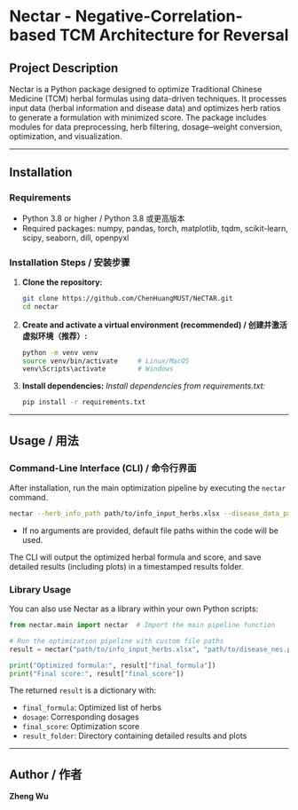 # Nectar - Negative-Correlation-based TCM Architecture for Reversal

## Project Description

Nectar is a Python package designed to optimize Traditional Chinese Medicine (TCM) herbal formulas using data-driven techniques. It processes input data (herbal information and disease data) and optimizes herb ratios to generate a formulation with minimized score. The package includes modules for data preprocessing, herb filtering, dosage–weight conversion, optimization, and visualization.

---

## Installation

### Requirements
- Python 3.8 or higher / Python 3.8 或更高版本  
- Required packages: numpy, pandas, torch, matplotlib, tqdm, scikit-learn, scipy, seaborn, dill, openpyxl  

### Installation Steps / 安装步骤

1. **Clone the repository:**
   ```bash
   git clone https://github.com/ChenHuangMUST/NeCTAR.git
   cd nectar
   ```

2. **Create and activate a virtual environment (recommended) / 创建并激活虚拟环境（推荐）:**
   ```bash
   python -m venv venv
   source venv/bin/activate     # Linux/MacOS
   venv\Scripts\activate        # Windows
   ```

3. **Install dependencies:**
   *Install dependencies from requirements.txt:*
   ```bash
   pip install -r requirements.txt
   ```

---

## Usage / 用法

### Command-Line Interface (CLI) / 命令行界面

After installation, run the main optimization pipeline by executing the `nectar` command.  

```bash
nectar --herb_info_path path/to/info_input_herbs.xlsx --disease_data_path path/to/disease_nes.pkl
```

- If no arguments are provided, default file paths within the code will be used.  

The CLI will output the optimized herbal formula and score, and save detailed results (including plots) in a timestamped results folder.  

### Library Usage

You can also use Nectar as a library within your own Python scripts:

```python
from nectar.main import nectar  # Import the main pipeline function

# Run the optimization pipeline with custom file paths
result = nectar("path/to/info_input_herbs.xlsx", "path/to/disease_nes.pkl")

print("Optimized formula:", result["final_formula"])
print("Final score:", result["final_score"])
```

The returned `result` is a dictionary with:
- `final_formula`: Optimized list of herbs  
- `dosage`: Corresponding dosages  
- `final_score`: Optimization score  
- `result_folder`: Directory containing detailed results and plots  

---

## Author / 作者
**Zheng Wu**
